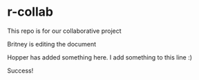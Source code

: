 # r-collab

This repo is for our collaborative project

Britney is editing the document

Hopper has added something here. I add something to this line  :)

Success!
